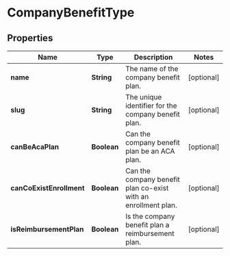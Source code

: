 

# CompanyBenefitType


## Properties

| Name | Type | Description | Notes |
|------------ | ------------- | ------------- | -------------|
|**name** | **String** | The name of the company benefit plan. |  [optional] |
|**slug** | **String** | The unique identifier for the company benefit plan. |  [optional] |
|**canBeAcaPlan** | **Boolean** | Can the company benefit plan be an ACA plan. |  [optional] |
|**canCoExistEnrollment** | **Boolean** | Can the company benefit plan co-exist with an enrollment plan. |  [optional] |
|**isReimbursementPlan** | **Boolean** | Is the company benefit plan a reimbursement plan. |  [optional] |




